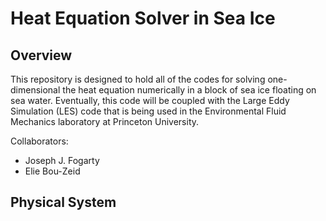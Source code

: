 # Heat Equation Solver in Sea Ice

## Overview

This repository is designed to hold all of the codes for solving one-dimensional the heat equation numerically in a block of sea ice floating on sea water. Eventually, this code will be coupled with the Large Eddy Simulation (LES) code that is being used in the Environmental Fluid Mechanics laboratory at Princeton University.

Collaborators:
- Joseph J. Fogarty
- Elie Bou-Zeid

## Physical System



